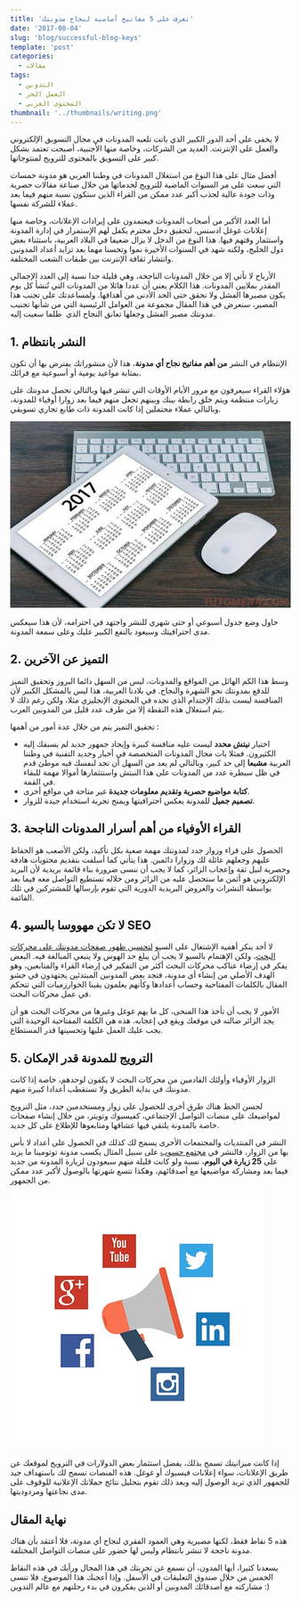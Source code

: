 ```yaml
---
title: 'تعرف على 5 مفاتيح أساسية لنجاح مدونتك'
date: '2017-08-04'
slug: 'blog/successful-blog-keys'
template: 'post'
categories:
  - مقالات
tags:
  - التدوين
  - العمل الحر
  - المحتوى العربي
thumbnail: '../thumbnails/writing.png'
---
```


لا يخفى على أحد الدور الكبير الذي باتت تلعبه المدونات في مجال التسويق الإلكتروني والعمل على الإنترنت. العديد من الشركات، وخاصة منها الأجنبية، أصبحت تعتمد بشكل كبير على التسويق بالمحتوى للترويج لمنتوجاتها.

أفضل مثال على هذا النوع من استغلال المدونات في وطننا العربي هو مدونة خمسات التي سعت على مر السنوات الماضية للترويج لخدماتها من خلال صناعة مقالات حصرية وذات جودة عالية لجذب أكبر عدد ممكن من القراء الذين ستكون نسبة منهم فيما بعد عملاء للشركة نفسها.

أما العدد الأكبر من أصحاب المدونات فيعتمدون على إيرادات الإعلانات، وخاصة منها إعلانات غوغل ادسنس، لتحقيق دخل محترم يكفل لهم الإستمرار في إدارة المدونة واستثمار وقتهم فيها. هذا النوع من الدخل لا يزال ضعيفا في البلاد العربية، باستثناء بعض دول الخليج، ولكنه شهد في السنوات الأخيرة نموا وتحسنا مهما بعد تزايد أعداد المدونين وانتشار ثقافة الإنترنت بين طبقات الشعب المختلفة.

الأرباح لا تأتي إلا من خلال المدونات الناجحة، وهي قليلة جدا نسبة إلى العدد الإجمالي المقدر بملايين المدونات. هذا الكلام يعني أن عددا هائلا من المدونات التي تُنشأ كل يوم يكون مصيرها الفشل ولا تحقق حتى الحد الأدنى من أهدافها. ولمساعدتك على تجنب هذا المصير، سنعرض في هذا المقال مجموعة من العوامل الرئيسية التي من شأنها تجنيب مدونتك مصير الفشل وجعلها تعانق النجاح الذي  طلما سعيت إليه.

## 1\. النشر بانتظام

الإنتظام في النشر **من أهم مفاتيح نجاح أي مدونة**، هذا لأن منشوراتك يفترض بها أن تكون بمثابة مواعيد يومية أو أسبوعية مع قرائك.

هؤلاء القراء سيعرفون مع مرور الأيام الأوقات التي تنشر فيها وبالتالي تحصل مدونتك على زيارات منتظمة ويتم خلق رابطة بينك وبينهم تجعل منهم فيما بعد زوارا أوفياء للمدونة، وبالتالي عملاء محتملين إذا كانت المدونة ذات طابع تجاري تسويقي.

[![جدول للنشر في المدونة](../images/calendar-blogging.jpg)](../images/calendar-blogging.jpg)

حاول وضع جدول أسبوعي أو حتى شهري للنشر واجتهد في احترامه، لأن هذا سيعكس مدى احترافيتك وسيعود بالنفع الكبير عليك وعلى سمعة المدونة.

## 2\. التميز عن الآخرين

وسط هذا الكم الهائل من المواقع والمدونات، ليس من السهل دائما البروز وتحقيق التميز للدفع بمدونتك نحو الشهرة والنجاح. في بلادنا العربية، هذا ليس بالمشكل الكبير لأن المنافسة ليست بذلك الإحتدام الذي نجده في المحتوى الإنجليزي مثلا، ولكن رغم ذلك لا يتم استغلال هذه النقطة إلا من طرف عدد قليل من المدونين العرب.

تحقيق التميز يتم من خلال عدة أمور من أهمها :

- اختيار **نيتش محدد** ليست عليه منافسة كبيرة وإيجاد جمهور جديد لم يسبقك إليه الكثيرون. فمثلا بات مجال المدونات المتخصصة في أخبار وجديد التقنية في وطننا العربية **مشبعا** إلى حد كبير، وبالتالي لم يعد من السهل أن تجد لنفسك فيه موطئ قدم في ظل سيطرة عدد من المدونات على هذا النيتش واستتثمارها أموالا مهمة للبقاء في القمة.
- **كتابة مواضيع حصرية وتقديم معلومات جديدة** غير متاحة في مواقع أخرى.
- **تصميم جميل** للمدونة يعكس احترافيتها ويمنح تجربة استخدام جيدة للزوار.

## 3\. القراء الأوفياء من أهم أسرار المدونات الناجحة

الحصول على قراء وزوار جدد لمدونتك مهمة صعبة بكل تأكيد، ولكن الأصعب هو الحفاظ عليهم وجعلهم عائلة لك وزوارا دائمين. هذا يتأتي كما أسلفت بتقديم محتويات هادفة وحصرية لنيل ثقة وإعجاب الزائر، كما لا يجب أن ننسى ضرورة بناء قائمة بريدية لأن البريد الإلكتروني هو أثمن ما ستحصل عليه من الزائر ومن خلاله تستطيع التواصل معه فيما بعد بواسطة النشرات والعروض البريدية الدورية التي تقوم بإرسالها للمشتركين في تلك القائمة.

## 4\. لا تكن مهووسا بالسيو SEO

لا أحد ينكر أهمية الإشتغال على السيو [لتحسين ظهور صفحات مدونتك على محركات البحث](https://www.tutomena.com/blog/12-tips-improve-seo/)، ولكن الإهتمام بالسيو لا يجب أن يبلغ حد الهوس ولا ينبغي المبالغة فيه. البعض يفكر في إرضاء عناكب محركات البحث أكثر من التفكير في إرضاء القراء والمتابعين، وهو الهدف الأصلي من إنشاء أي مدونة، فتجد بعض المدونين المبتدئين يجتهدون في حشو المقال بالكلمات المفتاحية وحساب أعدادها وكأنهم يعلمون يقينا الخوارزميات التي تتحكم في عمل محركات البحث.

الأمور لا يجب أن تأخذ هذا المنحى، كل ما يهم غوغل وغيرها من محركات البحث هو أن يجد الزائر ضالته في موقعك ويقع في إعجابه. هذه هي الكلمة المفتاحية الوحيدة التي يجب عليك العمل عليها وتحسينها قدر المستطاع.

## 5\. الترويج للمدونة قدر الإمكان

الزوار الأوفياء وأولئك القادمين من محركات البحث لا يكفون لوحدهم، خاصة إذا كانت مدونتك في بداية الطريق ولا تستقطب أعدادا كبيرة منهم.

لحسن الحظ هناك طرق أخرى للحصول على زوار ومستخدمين جدد، مثل الترويج لمواضيعك على منصات التواصل الإجتماعي، كفيسبوك وتويتر، من خلال إنشاء صفحات خاصة بالمدونة يلتقي فيها عشاقها ومتابعوها للإطلاع على كل جديد.

النشر في المنتديات والمجتمعات الأخرى يسمح لك كذلك في الحصول على أعداد لا بأس بها من الزوار، فالنشر في [مجتمع حسوب](http://io.hsoub.com) على سبيل المثال يكسب مدونة توتومينا ما يزيد على **25 زيارة في اليوم**، نسبة ولو كانت قليلة منهم سيعودون لزيارة المدونة من جديد فيما بعد ومشاركة مواضيعها مع أصدقائهم، وهكذا تتسع شهرتها بالوصول لأكبر عدد ممكن من الجمهور.

[![الترويج عبر وسائل التواصل الإجتماعي](../images/social-media-marketing.jpg)](../images/social-media-marketing.jpg)

إذا كانت ميزانيتك تسمح بذلك، يفضل استثمار بعض الدولارات في الترويج لموقعك عن طريق الإعلانات، سواء إعلانات فيسبوك أو غوغل. هذه المنصات تسمح لك باستهداف جيد للجمهور الذي تريد الوصول إليه وبعد ذلك تقوم بتحليل نتائج حملاتك الإعلانية للوقوف على مدى نجاعتها ومردوديتها.

## نهاية المقال

هذه 5 نقاط فقط، لكنها مصيرية وهي العمود الفقري لنجاح أي مدونة، فلا أعتقد بأن هناك مدونة ناجحة لا تنشر بانتظام وليس لها حضور على منصات التواصل المختلفة.

يسعدنا كثيرا، أيها المدون، أن نسمع عن تجربتك في هذا المجال ورأيك في هذه النقاط الخمس من خلال صندوق التعليقات في الأسفل. وإذا أعجبك هذا الموضوع، فلا تنسى مشاركته مع أصدقائك المدونين أو الذين يفكرون في بدء رحلتهم مع عالم التدوين :)

